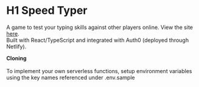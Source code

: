 # H1 Speed Typer

A game to test your typing skills against other players online. View the site [here](https://kind-joliot-022250.netlify.app/). <br />
Built with React/TypeScript and integrated with Auth0 (deployed through Netlify).

**Cloning** <br /><br />
To implement your own serverless functions, setup environment variables using the key names referenced under .env.sample
